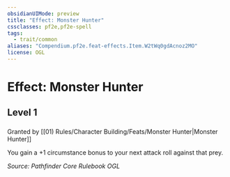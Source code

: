```yaml
---
obsidianUIMode: preview
title: "Effect: Monster Hunter"
cssclasses: pf2e,pf2e-spell
tags:
  - trait/common
aliases: "Compendium.pf2e.feat-effects.Item.W2tWq0gdAcnoz2MO"
license: OGL
---
```

# Effect: Monster Hunter
## Level 1
### 






Granted by [[01) Rules/Character Building/Feats/Monster Hunter|Monster Hunter]]

You gain a +1 circumstance bonus to your next attack roll against that prey.

*Source: Pathfinder Core Rulebook*
*OGL*